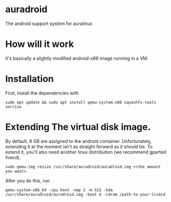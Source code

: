 # auradroid
The android support system for auralinux

# How will it work
It's basically a slightly modified android-x86 image running in a VM.

# Installation
First, Install the dependencies with 
```
sudo apt update && sudo apt install qemu-system-x86 squashfs-tools xorriso
```

# Extending The virtual disk image.

By default, 8 GB are assigned to the android container. Unfortunately, extending it at the moment isn't as straight forward as it should be. To extend it, you'll also need another linux distribution (we recommend gparted livecd).

```
sudo qemu-img resize /usr/share/auradroid/auradroid.img +<the amount you want>.
```
After you do this, run

```
qemu-system-x86_64 -cpu host -smp 2 -m 512 -hda /usr/share/auradroid/auradroid.img -boot d -cdrom /path-to-your-livecd 
